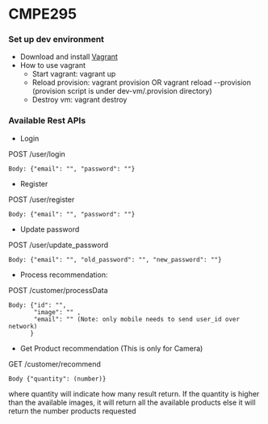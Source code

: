 # CMPE295
### Set up dev environment
- Download and install [Vagrant](https://www.vagrantup.com/downloads.html)
- How to use vagrant
  + Start vagrant: vagrant up
  + Reload provision: vagrant provision OR vagrant reload --provision (provision script is under dev-vm/.provision directory)
  + Destroy vm: vagrant destroy


### Available Rest APIs
- Login 

POST /user/login

	Body: {"email": "", "password": ""}
	
- Register 

POST /user/register

	Body: {"email": "", "password": ""}
	
- Update password

POST /user/update_password

	Body: {"email": "", "old_password": "", "new_password": ""}
  
- Process recommendation: 

POST /customer/processData

	Body: {"id": "", 
	       "image": "" , 
	       "email": "" (Note: only mobile needs to send user_id over network)
	      }
	      
- Get Product recommendation (This is only for Camera)

GET /customer/recommend

  	Body {"quantity": (number)}
	
where quantity will indicate how many result return.
If the quantity is higher than the available images, it will return all the available products
else it will return the number products requested
		   
